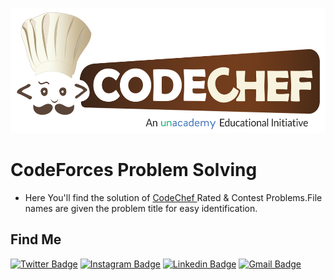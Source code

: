 
<p align= "center">
<a href = "https://www.codechef.com/"> <img src = "https://github.com/BinSaif99/CodeChef-Problem-Solving/blob/main/pic/Codechef(new)_logo.svg.png" height = "200" weight = "150"> </a>
</p>

# CodeForces Problem Solving 

- Here You'll find the solution of <a href = "https://www.codechef.com/"> CodeChef </a> Rated & Contest Problems.File names are given the problem title for easy identification.

## Find Me

 [![Twitter Badge](https://img.shields.io/badge/-Twitter-1ca0f1?style=flat-square&labelColor=1ca0f1&logo=twitter&logoColor=white&link=https://twitter.com/binnash_saif)](https://twitter.com/binnash_saif) [![Instagram Badge](https://img.shields.io/badge/-Instagram-F44747?style=flat-square&labelColor=F44747&logo=instagram&logoColor=white&link=https://www.instagram.com/bin_saif99/)](https://www.instagram.com/bin_saif99/) [![Linkedin Badge](https://img.shields.io/badge/-Linkedin-blue?style=flat-square&logo=Linkedin&logoColor=white&link=https://www.linkedin.com/in/binsaif99/)](https://www.linkedin.com/in/binsaif99/)
[![Gmail Badge](https://img.shields.io/badge/-Gmail-c14438?style=flat-square&logo=Gmail&logoColor=white&link=mailto:alifbinsaif@gmail.com)](mailto:alifbinsaif@gmail.com)

